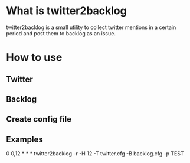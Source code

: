 # What is twitter2backlog

twitter2backlog is a small utility to collect twitter mentions in a certain period and post them to backlog as an issue.

# How to use

## Twitter

## Backlog

## Create config file


## Examples

0 0,12 * * * twitter2backlog -r -H 12 -T twitter.cfg -B backlog.cfg -p TEST
